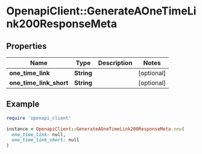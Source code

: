 # OpenapiClient::GenerateAOneTimeLink200ResponseMeta

## Properties

| Name | Type | Description | Notes |
| ---- | ---- | ----------- | ----- |
| **one_time_link** | **String** |  | [optional] |
| **one_time_link_short** | **String** |  | [optional] |

## Example

```ruby
require 'openapi_client'

instance = OpenapiClient::GenerateAOneTimeLink200ResponseMeta.new(
  one_time_link: null,
  one_time_link_short: null
)
```

